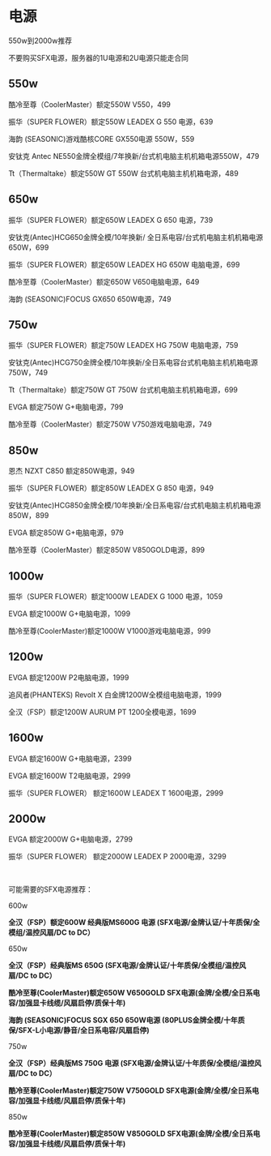 # 电源

550w到2000w推荐

不要购买SFX电源，服务器的1U电源和2U电源只能走合同

## 550w

酷冷至尊（CoolerMaster）额定550W V550，499

振华（SUPER FLOWER）额定550W LEADEX G 550 电源，639

海韵 (SEASONIC)游戏酷核CORE GX550电源 550W，559

安钛克 Antec NE550金牌全模组/7年换新/台式机电脑主机机箱电源550W，479

Tt（Thermaltake）额定550W GT 550W 台式机电脑主机机箱电源，489

## 650w

振华（SUPER FLOWER）额定650W LEADEX G 650 电源，739

安钛克(Antec)HCG650金牌全模/10年换新/ 全日系电容/台式机电脑主机机箱电源650W，699

振华（SUPER FLOWER）额定650W LEADEX HG 650W 电脑电源，699

酷冷至尊（CoolerMaster）额定650W V650电脑电源，649

海韵 (SEASONIC)FOCUS GX650 650W电源，749

## 750w

振华（SUPER FLOWER）额定750W LEADEX HG 750W 电脑电源，759

安钛克(Antec)HCG750金牌全模/10年换新/全日系电容台式机电脑主机机箱电源750W，749

Tt（Thermaltake）额定750W GT 750W 台式机电脑主机机箱电源，699

EVGA 额定750W G+电脑电源，799

酷冷至尊（CoolerMaster）额定750W V750游戏电脑电源，749

## 850w

恩杰 NZXT C850 额定850W电源，949

振华（SUPER FLOWER）额定850W LEADEX G 850 电源，949

安钛克(Antec)HCG850金牌全模/10年换新/全日系电容/台式机电脑主机机箱电源850W，899

EVGA 额定850W G+电脑电源，979

酷冷至尊（CoolerMaster）额定850W V850GOLD电源，899

## 1000w

振华（SUPER FLOWER）额定1000W LEADEX G 1000 电源，1059

EVGA 额定1000W G+电脑电源，1099

酷冷至尊(CoolerMaster)额定1000W V1000游戏电脑电源，999

## 1200w

EVGA 额定1200W P2电脑电源，1999

追风者(PHANTEKS) Revolt X 白金牌1200W全模组电脑电源，1999

全汉（FSP）额定1200W AURUM PT 1200全模电源，1699

## 1600w

EVGA 额定1600W G+电脑电源，2399

EVGA 额定1600W T2电脑电源，2999

振华（SUPER FLOWER） 额定1600W LEADEX T 1600电源，2999

## 2000w

EVGA 额定2000W G+电脑电源，2799

振华（SUPER FLOWER） 额定2000W LEADEX P 2000电源，3299

&nbsp;

可能需要的SFX电源推荐：

600w

**全汉（FSP）额定600W 经典版MS600G 电源 (SFX电源/金牌认证/十年质保/全模组/温控风扇/DC to DC）**

650w

**全汉（FSP）经典版MS 650G (SFX电源/金牌认证/十年质保/全模组/温控风扇/DC to DC）**

**酷冷至尊(CoolerMaster)额定650W V650GOLD SFX电源(金牌/全模/全日系电容/加强显卡线缆/风扇启停/质保十年)**

**海韵 (SEASONIC)FOCUS SGX 650 650W电源 (80PLUS金牌全模/十年质保/SFX-L小电源/静音/全日系电容/风扇启停)**

750w

**全汉（FSP）经典版MS 750G 电源 (SFX电源/金牌认证/十年质保/全模组/温控风扇/DC to DC）**

**酷冷至尊(CoolerMaster)额定750W V750GOLD SFX电源(金牌/全模/全日系电容/加强显卡线缆/风扇启停/质保十年)**

850w

**酷冷至尊(CoolerMaster)额定850W V850GOLD SFX电源(金牌/全模/全日系电容/加强显卡线缆/风扇启停/质保十年)**
